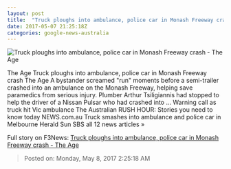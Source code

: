 ```yaml
---
layout: post
title:  "Truck ploughs into ambulance, police car in Monash Freeway crash - The Age"
date: 2017-05-07 21:25:18Z
categories: google-news-australia
---
```


![Truck ploughs into ambulance, police car in Monash Freeway crash - The Age](http://www.theage.com.au/content/dam/images/g/v/z/x/z/6/image.related.articleLeadwide.620x349.gvzxo7.png/1494210700715.jpg)

The Age Truck ploughs into ambulance, police car in Monash Freeway crash The Age A bystander screamed "run" moments before a semi-trailer crashed into an ambulance on the Monash Freeway, helping save paramedics from serious injury. Plumber Arthur Tsiligiannis had stopped to help the driver of a Nissan Pulsar who had crashed into ... Warning call as truck hit Vic ambulance The Australian RUSH HOUR: Stories you need to know today NEWS.com.au Truck smashes into ambulance and police car in Melbourne Herald Sun SBS all 12 news articles »


Full story on F3News: [Truck ploughs into ambulance, police car in Monash Freeway crash - The Age](http://www.f3nws.com/n/CjWnaD)

> Posted on: Monday, May 8, 2017 2:25:18 AM
